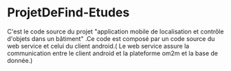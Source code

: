# ProjetDeFind-Etudes
C'est le code source du projet "application mobile de localisation et contrôle d'objets dans un bâtiment" .Ce code est composé par  un code source du web service et celui du client android.( Le web service assure la communication entre le client android et la plateforme om2m et la base de donnée.)
